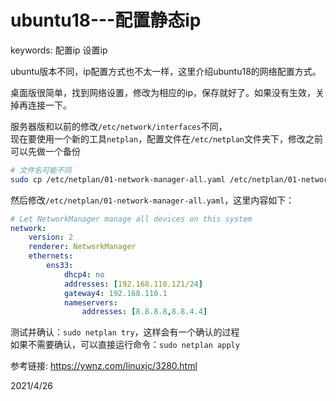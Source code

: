 # ubuntu18---配置静态ip

keywords: 配置ip 设置ip  

ubuntu版本不同，ip配置方式也不太一样，这里介绍ubuntu18的网络配置方式。  

桌面版很简单，找到网络设置，修改为相应的ip，保存就好了。如果没有生效，关掉再连接一下。  

服务器版和以前的修改`/etc/network/interfaces`不同，  
现在要使用一个新的工具`netplan`，配置文件在`/etc/netplan`文件夹下，修改之前可以先做一个备份  
```bash
# 文件名可能不同
sudo cp /etc/netplan/01-network-manager-all.yaml /etc/netplan/01-network-manager-all.yaml.bak
```

然后修改`/etc/netplan/01-network-manager-all.yaml`，这里内容如下：  
```yaml
# Let NetworkManager manage all devices on this system
network:
    version: 2
    renderer: NetworkManager
    ethernets:
        ens33:
            dhcp4: no
            addresses: [192.168.110.121/24]
            gateway4: 192.168.110.1
            nameservers:
                addresses: [8.8.8.8,8.8.4.4]
```

测试并确认：`sudo netplan try`，这样会有一个确认的过程  
如果不需要确认，可以直接运行命令：`sudo netplan apply`  


参考链接: https://ywnz.com/linuxjc/3280.html  

2021/4/26  

